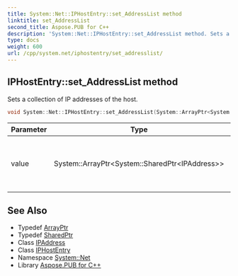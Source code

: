 ```yaml
---
title: System::Net::IPHostEntry::set_AddressList method
linktitle: set_AddressList
second_title: Aspose.PUB for C++
description: 'System::Net::IPHostEntry::set_AddressList method. Sets a collection of IP addresses of the host in C++.'
type: docs
weight: 600
url: /cpp/system.net/iphostentry/set_addresslist/
---
```

## IPHostEntry::set_AddressList method


Sets a collection of IP addresses of the host.

```cpp
void System::Net::IPHostEntry::set_AddressList(System::ArrayPtr<System::SharedPtr<IPAddress>> value)
```


| Parameter | Type | Description |
| --- | --- | --- |
| value | System::ArrayPtr\<System::SharedPtr\<IPAddress\>\> | The collection of IP addresses that must be set. |

## See Also

* Typedef [ArrayPtr](../../../system/arrayptr/)
* Typedef [SharedPtr](../../../system/sharedptr/)
* Class [IPAddress](../../ipaddress/)
* Class [IPHostEntry](../)
* Namespace [System::Net](../../)
* Library [Aspose.PUB for C++](../../../)

